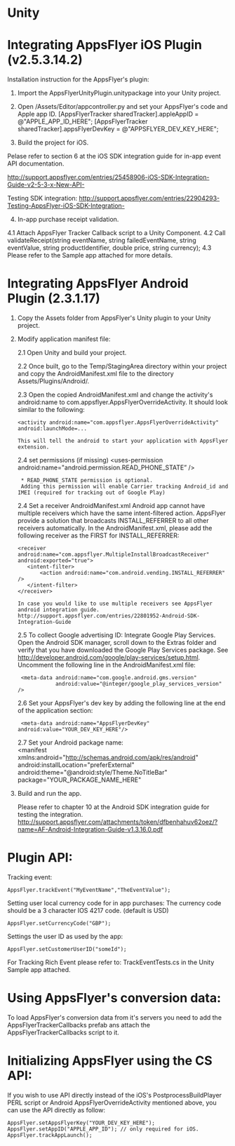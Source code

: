                                              
Unity
====================

Integrating AppsFlyer iOS Plugin (v2.5.3.14.2)
============================================

Installation instruction for the AppsFlyer's plugin:

1. Import the AppsFlyerUnityPlugin.unitypackage into your Unity project.

2. Open /Assets/Editor/appcontroller.py and set your AppsFlyer's code and Apple app ID.
 [AppsFlyerTracker sharedTracker].appleAppID = @"APPLE_APP_ID_HERE";
 [AppsFlyerTracker sharedTracker].appsFlyerDevKey = @"APPSFLYER_DEV_KEY_HERE";

3. Build the project for iOS.

Pelase refer to section 6 at the iOS SDK integration guide for in-app event API documentation.

http://support.appsflyer.com/entries/25458906-iOS-SDK-Integration-Guide-v2-5-3-x-New-API-

Testing SDK integration:
http://support.appsflyer.com/entries/22904293-Testing-AppsFlyer-iOS-SDK-Integration-

4. In-app purchase receipt validation.

4.1 Attach AppsFlyer Tracker Callback script to a Unity Component.
4.2 Call validateReceipt(string eventName, string failedEventName, string eventValue, string productIdentifier, double price, string currency);
4.3 Please refer to the Sample app attached for more details.



Integrating AppsFlyer Android Plugin (2.3.1.17)
==============================================
1. Copy the Assets folder from AppsFlyer's Unity plugin to your Unity project.

2. Modify application manifest file:
   
   2.1 Open Unity and build your project.
   
   2.2 Once built, go to the Temp/StagingArea directory within your project and copy the 
       AndroidManifest.xml file to the directory Assets/Plugins/Android/.
       
   2.3 Open the copied AndroidManifest.xml and change the activity's android:name to com.appsflyer.AppsFlyerOverrideActivity. 
       It should look similar to the following:

       <activity android:name="com.appsflyer.AppsFlyerOverrideActivity" android:launchMode=...
      
       This will tell the android to start your application with AppsFlyer extension.
      
   2.4   set permissions (if missing)
        <uses-permission android:name="android.permission.INTERNET" />
        <uses-permission android:name="android.permission.ACCESS_NETWORK_STATE" />
        <uses-permission android:name="android.permission.READ_PHONE_STATE” />
        
        * READ_PHONE_STATE permission is optional. 
        Adding this permission will enable Carrier tracking Android_id and IMEI (required for tracking out of Google Play)

   2.4 Set a receiver AndroidManifest.xml
       Android app cannot have multiple receivers which have the same intent-filtered action.
       AppsFlyer provide a solution that broadcasts INSTALL_REFERRER to all other receivers automatically. 
       In the AndroidManifest.xml, please add the following receiver as the FIRST for INSTALL_REFERRER: 
       
       <receiver android:name="com.appsflyer.MultipleInstallBroadcastReceiver" android:exported="true">
          <intent-filter>
              <action android:name="com.android.vending.INSTALL_REFERRER" />
          </intent-filter>
       </receiver>
       
       In case you would like to use multiple receivers see AppsFlyer android integration guide.
       http://support.appsflyer.com/entries/22801952-Android-SDK-Integration-Guide

    2.5 To collect Google advertising ID: Integrate Google Play Services. 
        Open the Android SDK manager, scroll down to the Extras folder and verify that you have downloaded the Google Play Services package. See http://developer.android.com/google/play-services/setup.html. Uncomment the following line in the AndroidManifest.xml file:
        
        <meta-data android:name="com.google.android.gms.version"
                   android:value="@integer/google_play_services_version" />
    
    2.6 Set your AppsFlyer's dev key by adding the following line at the end of the application section:
    
        <meta-data android:name="AppsFlyerDevKey" android:value="YOUR_DEV_KEY_HERE"/>
    2.7 Set your Android package name:	            
    <manifest xmlns:android="http://schemas.android.com/apk/res/android" android:installLocation="preferExternal" android:theme="@android:style/Theme.NoTitleBar" 
    package="YOUR_PACKAGE_NAME_HERE"

3. Build and run the app. 

   Please refer to chapter 10 at the Android SDK integration guide for testing the integration.
   http://support.appsflyer.com/attachments/token/dfbenhahuv62oez/?name=AF-Android-Integration-Guide-v1.3.16.0.pdf    



Plugin API:
===========

Tracking event:

    AppsFlyer.trackEvent("MyEventName","TheEventValue");
    
Setting user local currency code for in app purchases:
	The currency code should be a 3 character IOS 4217 code. (default is USD)    

    AppsFlyer.setCurrencyCode("GBP");

Settings the user ID as used by the app:

    AppsFlyer.setCustomerUserID("someId");

For Tracking Rich Event please refer to: TrackEventTests.cs in the Unity Sample app attached.

    
Using AppsFlyer's conversion data:
==================================

To load AppsFlyer's conversion data from it's servers you need to add the AppsFlyerTrackerCallbacks prefab ans attach the AppsFlyerTrackerCallbacks script to it.



Initializing AppsFlyer using the CS API:
========================================

If you wish to use API directly instead of the iOS's PostprocessBuildPlayer PERL script 
or Android AppsFlyerOverrideActivity mentioned above, you can use the API directly as follow:

	AppsFlyer.setAppsFlyerKey("YOUR_DEV_KEY_HERE");
	AppsFlyer.setAppID("APPLE_APP_ID"); // only required for iOS.
	AppsFlyer.trackAppLaunch();
        
        

